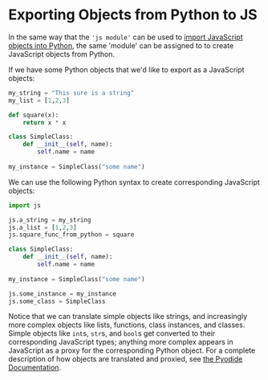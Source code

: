 # Exporting Objects from Python to JS

<p>In the same way that the <code>'js module'</code> can be used to <a href="import-js.html">import JavaScript objects into Python</a>, the same 'module' can be assigned to to create JavaScript objects from Python.</p>
<p>If we have some Python objects that we'd like to export as a JavaScript objects:</p>

```py
my_string = "This sure is a string"
my_list = [1,2,3]

def square(x):
    return x * x

class SimpleClass:
    def __init__(self, name):
        self.name = name
    
my_instance = SimpleClass("some name")
```

<p>We can use the following Python syntax to create corresponding JavaScript objects:</p>

```py
import js

js.a_string = my_string
js.a_list = [1,2,3]
js.square_func_from_python = square

class SimpleClass:
    def __init__(self, name):
        self.name = name
    
my_instance = SimpleClass("some name")

js.some_instance = my_instance
js.some_class = SimpleClass
```

<p>Notice that we can translate simple objects like strings, and increasingly more complex objects like lists, functions, class instances, and classes. Simple objects like <code>int</code>s, <code>str</code>s, and <code>bool</code>s get converted to their corresponding JavaScript types; anything more complex appears in JavaScript as a proxy for the corresponding Python object. For a complete description of how objects are translated and proxied, see <a href="https://pyodide.org/en/stable/usage/type-conversions.html">the Pyodide Documentation</a>.</p>